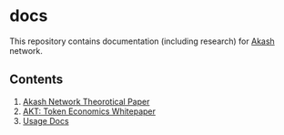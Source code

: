 # docs

This repository contains documentation (including research) for [Akash](https://akash.network) network.

## Contents

1. [Akash Network Theorotical Paper](whitepaper)
2. [AKT: Token Economics Whitepaper](economics)
3. [Usage Docs](usage)
